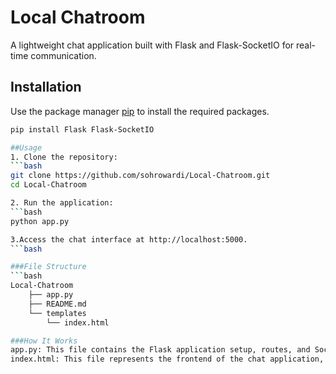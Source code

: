 # Local Chatroom

A lightweight chat application built with Flask and Flask-SocketIO for real-time communication.

## Installation

Use the package manager [pip](https://pip.pypa.io/en/stable/) to install the required packages.

```bash
pip install Flask Flask-SocketIO

##Usage
1. Clone the repository:
```bash
git clone https://github.com/sohrowardi/Local-Chatroom.git
cd Local-Chatroom

2. Run the application:
```bash
python app.py

3.Access the chat interface at http://localhost:5000.
```bash

###File Structure
```bash
Local-Chatroom
    ├── app.py
    ├── README.md
    └── templates
        └── index.html

###How It Works
app.py: This file contains the Flask application setup, routes, and SocketIO events for handling messages.
index.html: This file represents the frontend of the chat application, allowing users to send and receive messages in real-time.